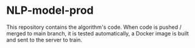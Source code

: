 # NLP-model-prod

This repository contains the algorithm's code. When code is pushed / merged to main branch, it is tested automatically,
a Docker image is built and sent to the server to train.